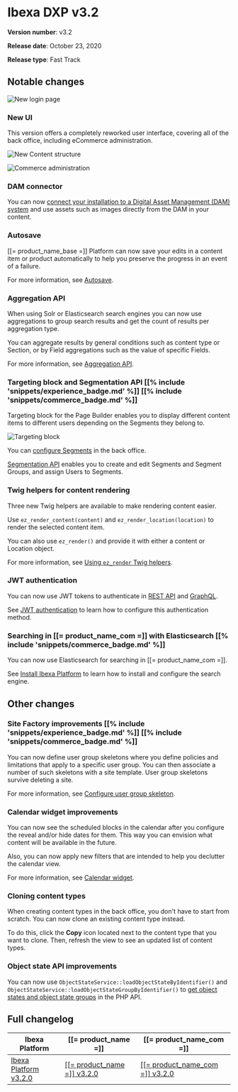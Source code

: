 <!-- vale VariablesVersion = NO -->

# Ibexa DXP v3.2

**Version number**: v3.2

**Release date**: October 23, 2020

**Release type**: Fast Track

## Notable changes

![New login page](3.2_new_login_page.png)

### New UI

This version offers a completely reworked user interface, covering all of the back office,
including eCommerce administration.

![New Content structure](3.2_new_ui_content_structure.png "New back office interface")

![Commerce administration](3.2_commerce_cockpit.png "Commerce cockpit")

### DAM connector

You can now [connect your installation to a Digital Asset Management (DAM) system](https://doc.ibexa.co/en/latest/guide/config_connector/#dam-cofniguration)
and use assets such as images directly from the DAM in your content.

### Autosave

[[= product_name_base =]] Platform can now save your edits in a content item or product automatically to help you preserve the progress in an event of a failure.

For more information, see [Autosave](https://doc.ibexa.co/projects/userguide/en/latest/publishing/publishing/#autosave).

### Aggregation API

When using Solr or Elasticsearch search engines you can now use aggregations
to group search results and get the count of results per aggregation type.

You can aggregate results by general conditions such as content type or Section,
or by Field aggregations such as the value of specific Fields.

For more information, see [Aggregation API](https://doc.ibexa.co/en/latest/api/public_php_api_search/#aggregation).

### Targeting block and Segmentation API [[% include 'snippets/experience_badge.md' %]] [[% include 'snippets/commerce_badge.md' %]]

Targeting block for the Page Builder enables you to display different content items to different users
depending on the Segments they belong to.

![Targeting block](3.2_targeting_block.png)

You can [configure Segments](https://doc.ibexa.co/en/latest/guide/admin_panel/#segments) in the back office.

[Segmentation API](https://doc.ibexa.co/en/latest/api/public_php_api_managing_users/#segments) enables you to create and edit Segments and Segment Groups, and assign Users to Segments.

### Twig helpers for content rendering

Three new Twig helpers are available to make rendering content easier.

Use `ez_render_content(content)` and `ez_render_location(location)` to render the selected content item.

You can also use `ez_render()` and provide it with either a content or Location object.

For more information, see [Using `ez_render` Twig helpers](https://doc.ibexa.co/en/latest/guide/templates/#using-ez_render-twig-helpers).

### JWT authentication

You can now use JWT tokens to authenticate in [REST API](https://doc.ibexa.co/en/latest/api/rest_api/rest_api_authentication/#jwt-authentication)
and [GraphQL](https://doc.ibexa.co/en/latest/api/graphql/#jwt-authentication).

See [JWT authentication](https://doc.ibexa.co/en/latest/guide/security/#jwt-authentication) to learn how to configure this authentication method.

### Searching in [[= product_name_com =]] with Elasticsearch [[% include 'snippets/commerce_badge.md' %]]

You can now use Elasticsearch for searching in [[= product_name_com =]].

See [Install Ibexa Platform](https://doc.ibexa.co/en/latest/getting_started/install_ez_platform/#install-and-configure-a-search-engine) to learn how to install and configure the search engine.

## Other changes

### Site Factory improvements [[% include 'snippets/experience_badge.md' %]] [[% include 'snippets/commerce_badge.md' %]]

You can now define user group skeletons where you define policies and limitations that apply to a specific user group. 
You can then associate a number of such skeletons with a site template. 
User group skeletons survive deleting a site.

For more information, see [Configure user group skeleton](https://doc.ibexa.co/en/latest/guide/multisite/site_factory_configuration/#user-group-skeletons).

### Calendar widget improvements

You can now see the scheduled blocks in the calendar after you configure the reveal and/or hide dates for them. 
This way you can envision what content will be available in the future.

Also, you can now apply new filters that are intended to help you declutter the calendar view.

For more information, see [Calendar widget](https://doc.ibexa.co/projects/userguide/en/latest/publishing/advanced_publishing_options/#calendar-widget).

### Cloning content types

When creating content types in the back office, you don't have to start from scratch.
You can now clone an existing content type instead.

To do this, click the **Copy** icon located next to the content type that you want to clone.
Then, refresh the view to see an updated list of content types.

### Object state API improvements

You can now use `ObjectStateService::loadObjectStateByIdentifier()` and `ObjectStateService::loadObjectStateGroupByIdentifier()`
to [get object states and object state groups](https://doc.ibexa.co/en/latest/api/public_php_api_managing_repository/#getting-object-state-information) in the PHP API.

## Full changelog

| Ibexa Platform  | [[= product_name =]]  | [[= product_name_com =]] |
|--------------|------------|------------|
| [Ibexa Platform v3.2.0](https://github.com/ezsystems/ezplatform/releases/tag/v3.2.0) | [[[= product_name =]] v3.2.0](https://github.com/ezsystems/ezplatform-ee/releases/tag/v3.2.0) | [[[= product_name_com =]] v3.2.0](https://github.com/ezsystems/ezcommerce/releases/tag/v3.2.0)
